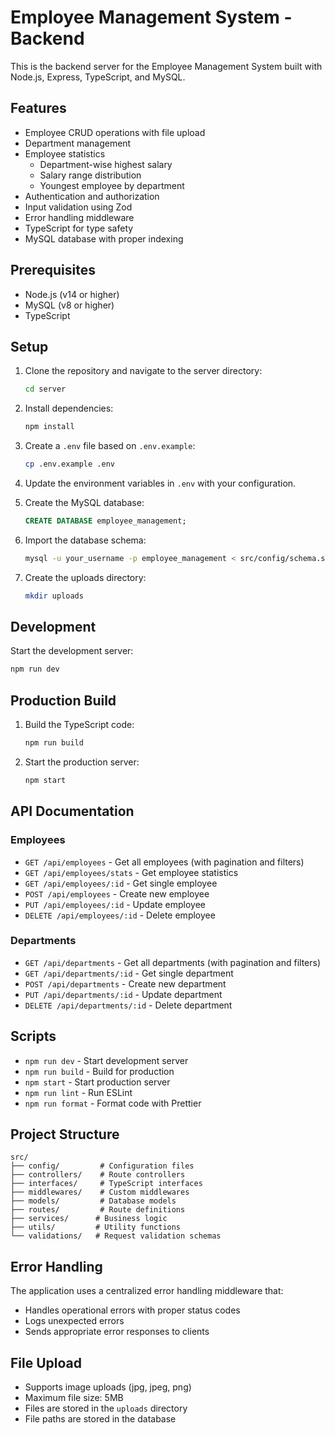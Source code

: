 # Employee Management System - Backend

This is the backend server for the Employee Management System built with Node.js, Express, TypeScript, and MySQL.

## Features

- Employee CRUD operations with file upload
- Department management
- Employee statistics
  - Department-wise highest salary
  - Salary range distribution
  - Youngest employee by department
- Authentication and authorization
- Input validation using Zod
- Error handling middleware
- TypeScript for type safety
- MySQL database with proper indexing

## Prerequisites

- Node.js (v14 or higher)
- MySQL (v8 or higher)
- TypeScript

## Setup

1. Clone the repository and navigate to the server directory:
   ```bash
   cd server
   ```

2. Install dependencies:
   ```bash
   npm install
   ```

3. Create a `.env` file based on `.env.example`:
   ```bash
   cp .env.example .env
   ```

4. Update the environment variables in `.env` with your configuration.

5. Create the MySQL database:
   ```sql
   CREATE DATABASE employee_management;
   ```

6. Import the database schema:
   ```bash
   mysql -u your_username -p employee_management < src/config/schema.sql
   ```

7. Create the uploads directory:
   ```bash
   mkdir uploads
   ```

## Development

Start the development server:
```bash
npm run dev
```

## Production Build

1. Build the TypeScript code:
   ```bash
   npm run build
   ```

2. Start the production server:
   ```bash
   npm start
   ```

## API Documentation

### Employees

- `GET /api/employees` - Get all employees (with pagination and filters)
- `GET /api/employees/stats` - Get employee statistics
- `GET /api/employees/:id` - Get single employee
- `POST /api/employees` - Create new employee
- `PUT /api/employees/:id` - Update employee
- `DELETE /api/employees/:id` - Delete employee

### Departments

- `GET /api/departments` - Get all departments (with pagination and filters)
- `GET /api/departments/:id` - Get single department
- `POST /api/departments` - Create new department
- `PUT /api/departments/:id` - Update department
- `DELETE /api/departments/:id` - Delete department

## Scripts

- `npm run dev` - Start development server
- `npm run build` - Build for production
- `npm start` - Start production server
- `npm run lint` - Run ESLint
- `npm run format` - Format code with Prettier

## Project Structure

```
src/
├── config/         # Configuration files
├── controllers/    # Route controllers
├── interfaces/     # TypeScript interfaces
├── middlewares/    # Custom middlewares
├── models/         # Database models
├── routes/         # Route definitions
├── services/      # Business logic
├── utils/         # Utility functions
└── validations/   # Request validation schemas
```

## Error Handling

The application uses a centralized error handling middleware that:
- Handles operational errors with proper status codes
- Logs unexpected errors
- Sends appropriate error responses to clients

## File Upload

- Supports image uploads (jpg, jpeg, png)
- Maximum file size: 5MB
- Files are stored in the `uploads` directory
- File paths are stored in the database 